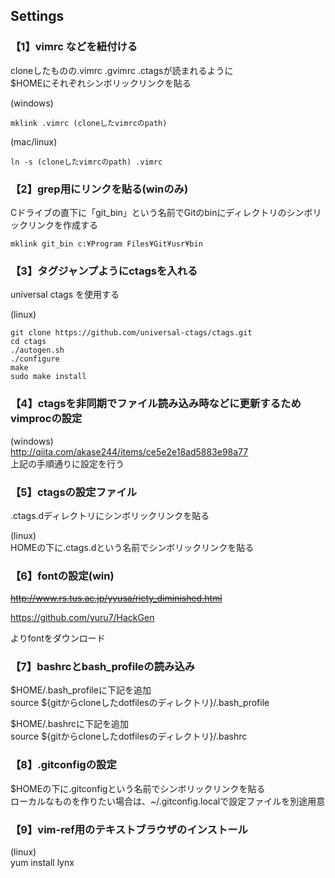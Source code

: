 ## Settings

### 【1】vimrc などを紐付ける

cloneしたものの.vimrc .gvimrc .ctagsが読まれるように  
$HOMEにそれぞれシンボリックリンクを貼る

(windows)

```shell
mklink .vimrc (cloneしたvimrcのpath)
```

(mac/linux)

```shell
ln -s (cloneしたvimrcのpath) .vimrc
```

### 【2】grep用にリンクを貼る(winのみ)

Cドライブの直下に「git_bin」という名前でGitのbinにディレクトリのシンボリックリンクを作成する

```shell
mklink git_bin c:¥Program Files¥Git¥usr¥bin
```

### 【3】タグジャンプようにctagsを入れる

universal ctags を使用する

(linux)

```shell
git clone https://github.com/universal-ctags/ctags.git
cd ctags
./autogen.sh 
./configure
make
sudo make install
```

### 【4】ctagsを非同期でファイル読み込み時などに更新するためvimprocの設定

(windows)  
http://qiita.com/akase244/items/ce5e2e18ad5883e98a77  
上記の手順通りに設定を行う

### 【5】ctagsの設定ファイル

.ctags.dディレクトリにシンボリックリンクを貼る

(linux)  
HOMEの下に.ctags.dという名前でシンボリックリンクを貼る

### 【6】fontの設定(win)

~~http://www.rs.tus.ac.jp/yyusa/ricty_diminished.html~~  

https://github.com/yuru7/HackGen

よりfontをダウンロード

### 【7】bashrcとbash_profileの読み込み

$HOME/.bash_profileに下記を追加  
source ${gitからcloneしたdotfilesのディレクトリ}/.bash_profile

$HOME/.bashrcに下記を追加  
source ${gitからcloneしたdotfilesのディレクトリ}/.bashrc

### 【8】.gitconfigの設定

$HOMEの下に.gitconfigという名前でシンボリックリンクを貼る  
ローカルなものを作りたい場合は、~/.gitconfig.localで設定ファイルを別途用意

### 【9】vim-ref用のテキストブラウザのインストール

(linux)  
yum install lynx

